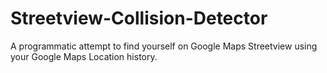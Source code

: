 # Streetview-Collision-Detector
A programmatic attempt to find yourself on Google Maps Streetview using your Google Maps Location history.
